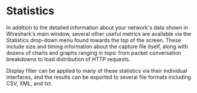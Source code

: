 # Statistics
In addition to the detailed information about your network's data shown in Wireshark's main window, several other useful metrics are available via the Statistics drop-down menu found towards the top of the screen. These include size and timing information about the capture file itself, along with dozens of charts and graphs ranging in topic from packet conversation breakdowns to load distribution of HTTP requests.

Display filter can be applied to many of these statistics via their individual interfaces, and the results can be exported to several file formats including CSV, XML, and txt.
<!--stackedit_data:
eyJoaXN0b3J5IjpbLTQ4ODY2NjE4OF19
-->